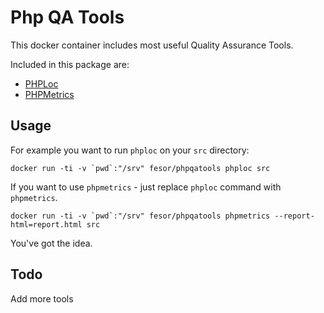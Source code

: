 Php QA Tools
==================

This docker container includes most useful Quality Assurance Tools.

Included in this package are:

 - [PHPLoc](https://github.com/sebastianbergmann/phploc)
 - [PHPMetrics](https://github.com/Halleck45/PhpMetrics)

## Usage

For example you want to run `phploc` on your `src` directory:

```
docker run -ti -v `pwd`:"/srv" fesor/phpqatools phploc src
```

If you want to use `phpmetrics` - just replace `phploc` command with `phpmetrics`. 

```
docker run -ti -v `pwd`:"/srv" fesor/phpqatools phpmetrics --report-html=report.html src
```

You've got the idea.

## Todo

Add more tools


